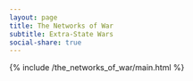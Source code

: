 ```yaml
---
layout: page
title: The Networks of War
subtitle: Extra-State Wars
social-share: true
---
```


{% include /the_networks_of_war/main.html %}
